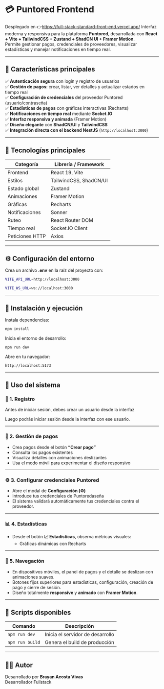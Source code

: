 # 💳 Puntored Frontend

Desplegado en 👉https://full-stack-standard-front-end.vercel.app/
Interfaz moderna y responsiva para la plataforma **Puntored**, desarrollada con **React + Vite + TailwindCSS + Zustand + ShadCN UI + Framer Motion**.  
Permite gestionar pagos, credenciales de proveedores, visualizar estadísticas y manejar notificaciones en tiempo real.

---

## 🚀 Características principales

✅ **Autenticación segura** con login y registro de usuarios  
✅ **Gestión de pagos**: crear, listar, ver detalles y actualizar estados en tiempo real  
✅ **Configuración de credenciales** del proveedor Puntored (usuario/contraseña)  
✅ **Estadísticas de pagos** con gráficas interactivas (Recharts)  
✅ **Notificaciones en tiempo real** mediante **Socket.IO**  
✅ **Interfaz responsiva y animada** (Framer Motion)  
✅ **Diseño elegante** con **ShadCN/UI** y **TailwindCSS**  
✅ **Integración directa con el backend NestJS** (`http://localhost:3000`)

---

## 🧩 Tecnologías principales

| Categoría       | Librería / Framework   |
| --------------- | ---------------------- |
| Frontend        | React 19, Vite         |
| Estilos         | TailwindCSS, ShadCN/UI |
| Estado global   | Zustand                |
| Animaciones     | Framer Motion          |
| Gráficas        | Recharts               |
| Notificaciones  | Sonner                 |
| Ruteo           | React Router DOM       |
| Tiempo real     | Socket.IO Client       |
| Peticiones HTTP | Axios                  |

---

## ⚙️ Configuración del entorno

Crea un archivo **.env** en la raíz del proyecto con:

```bash
VITE_API_URL=http://localhost:3000

VITE_WS_URL=ws://localhost:3000
```

---

## 🧠 Instalación y ejecución

Instala dependencias:

```bash
npm install
```

Inicia el entorno de desarrollo:

```bash
npm run dev
```

Abre en tu navegador:

```
http://localhost:5173
```

---

## 👤 Uso del sistema

### 🔐 1. Registro

Antes de iniciar sesión, debes crear un usuario desde la interfaz

Luego podrás iniciar sesión desde la interfaz con ese usuario.

---

### 💸 2. Gestión de pagos

- Crea pagos desde el botón **“Crear pago”**
- Consulta los pagos existentes
- Visualiza detalles con animaciones deslizantes
- Usa el modo móvil para experimentar el diseño responsivo

---

### ⚙️ 3. Configurar credenciales Puntored

- Abre el modal de **Configuración (⚙️)**
- Introduce tus credenciales de Puntoredaseña
- El sistema validará automáticamente tus credenciales contra el proveedor.

---

### 📊 4. Estadísticas

- Desde el botón **📈 Estadísticas**, observa métricas visuales:
  - Gráficas dinámicas con Recharts

---

### 🧭 5. Navegación

- En dispositivos móviles, el panel de pagos y el detalle se deslizan con animaciones suaves.
- Botones fijos superiores para estadísticas, configuración, creación de pago y cierre de sesión.
- Diseño totalmente **responsive** y **animado** con **Framer Motion**.

---

## 🧰 Scripts disponibles

| Comando         | Descripción                      |
| --------------- | -------------------------------- |
| `npm run dev`   | Inicia el servidor de desarrollo |
| `npm run build` | Genera el build de producción    |

---

## 👨‍💻 Autor

Desarrollado por **Brayan Acosta Vivas**  
Desarrollador Fullstack
